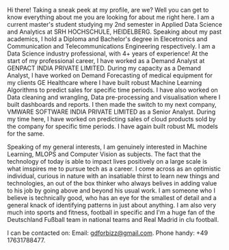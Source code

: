 Hi there! Taking a sneak peek at my profile, are we?
Well you can get to know everything about me you are looking for about me right here.
I am a current master's student studying my 2nd semester in Applied Data Science and Analytics at SRH HOCHSCHULE, HEIDELBERG.
Speaking about my past academics, I hold a Diploma and Bachelor's degree in Elecetronics and Communication and Telecommunications Engineering respectively.
I am a Data Science industry professional, with 4+ years of experience!
At the start of my professional career, I have worked as a Demand Analyst at GENPACT INDIA PRIVATE LIMITED.
During my capacity as a Demand Analyst, I have worked on Demand Forecasting of medical equipment for my clients GE Healthcare where I have built robust Machine Learning Algorithms to predict sales for specific time periods.
I have also worked on Data cleaning and wrangling, Data pre-processing and visualisation where I built dashboards and reports.
I then made the switch to my next company, VMWARE SOFTWARE INDIA PRIVATE LIMITED as a Senior Analyst.
During my time here, I have worked on predicting sales of cloud products sold by the company for specific time periods.
I have again built robust ML models for the same.

Speaking of my general interests, I am genuinely interested in Machine Learning, MLOPS and Computer Vision as subjects. The fact that the technology of today is able to impact lives positively on a large scale is what imspires me to pursue tech as a career.
I come across as an optimistic individual, curious in nature with an insatiable thirst to learn new things and technologies, an out of the box thinker who always belives in adding value to his job by going above and beyond his usual work.
I am someone who I believe is technically good, who has an eye for the smallest of detail and a general knack of identifying patterns in just about anything.
I am also very much into sports and fitness, football in specific and I'm a huge fan of the Deutschland Fußball team in national teams and Real Madrid in clu football.

I can be contacted on:
Email: gdforbizz@gmail.com.
Phone handy: +49 17631788477.
